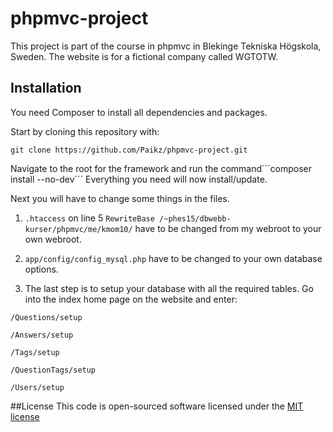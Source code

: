 # phpmvc-project

This project is part of the course in phpmvc in Blekinge Tekniska Högskola, Sweden. The website is for a fictional company called WGTOTW.

## Installation
You need Composer to install all dependencies and packages.

Start by cloning this repository with:
```
git clone https://github.com/Paikz/phpmvc-project.git
```

Navigate to the root for the framework and run the command´´´composer install --no-dev´´´
Everything you need will now install/update.

Next you will have to change some things in the files.

1. ```.htaccess``` on line 5 ```RewriteBase /~phes15/dbwebb-kurser/phpmvc/me/kmom10/``` have to be changed from my webroot to your own webroot.

2. ```app/config/config_mysql.php``` have to be changed to your own database options.

3. The last step is to setup your database with all the required tables.
   Go into the index home page on the website and enter:

  ```
  /Questions/setup

  /Answers/setup
  
  /Tags/setup
 
  /QuestionTags/setup
  
  /Users/setup
  ```
  
  
##License
This code is open-sourced software licensed under the [MIT license](https://opensource.org/licenses/MIT)
